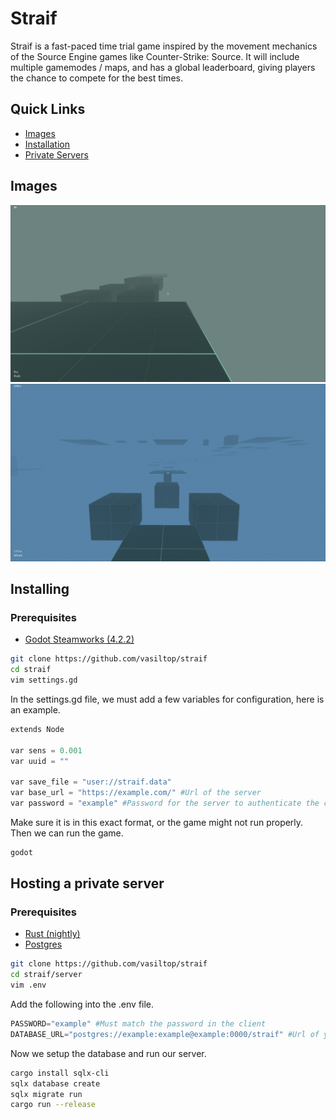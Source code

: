 # Straif

Straif is a fast-paced time trial game inspired by the movement mechanics of the Source Engine games like Counter-Strike: Source. It will include multiple gamemodes / maps, and has a global leaderboard, giving players the chance to compete for the best times.

## Quick Links
- [Images](#Images)
- [Installation](#installing)
- [Private Servers](#hosting-a-private-server)

## Images

![image 1](./images/game1.png)
![image 2](./images/game3.png)
## Installing
### Prerequisites

- [Godot Steamworks (4.2.2)](https://github.com/GodotSteam/GodotSteam/releases/tag/v4.7)

```bash
git clone https://github.com/vasiltop/straif
cd straif
vim settings.gd
```

In the settings.gd file, we must add a few variables for configuration, here is an example.

```python
extends Node

var sens = 0.001
var uuid = ""

var save_file = "user://straif.data"
var base_url = "https://example.com/" #Url of the server
var password = "example" #Password for the server to authenticate the client
```

Make sure it is in this exact format, or the game might not run properly.
Then we can run the game.

```bash
godot
```

## Hosting a private server

### Prerequisites

- [Rust (nightly)](https://www.rust-lang.org/)
- [Postgres](https://www.postgresql.org/)

```bash
git clone https://github.com/vasiltop/straif
cd straif/server
vim .env
```

Add the following into the .env file.

```python
PASSWORD="example" #Must match the password in the client
DATABASE_URL="postgres://example:example@example:0000/straif" #Url of your postgres server
```

Now we setup the database and run our server.

```bash
cargo install sqlx-cli
sqlx database create
sqlx migrate run
cargo run --release
```
